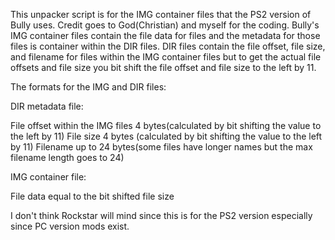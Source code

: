 This unpacker script is for the IMG container files that the PS2 version of Bully uses. Credit goes to God(Christian) and myself for the coding. Bully's IMG container files contain the file data for files and the metadata for those files is container within the DIR files. DIR files contain the file offset, file size, and filename for files within the IMG container files but to get the actual file offsets and file size you bit shift the file offset and file size to the left by 11. 

The formats for the IMG and DIR files:

DIR metadata file:

File offset within the IMG files 4 bytes(calculated by bit shifting the value to the left by 11)
File size 4 bytes (calculated by bit shifting the value to the left by 11)
Filename up to 24 bytes(some files have longer names but the max filename length goes to 24)

IMG container file:

File data equal to the bit shifted file size

I don't think Rockstar will mind since this is for the PS2 version especially since PC version mods exist.

